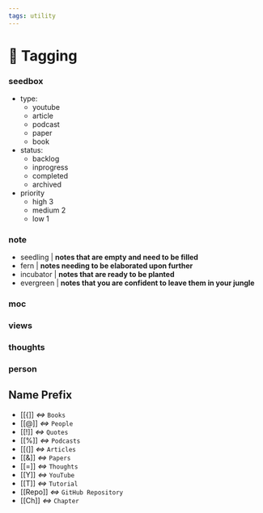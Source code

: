 ```yaml
---
tags: utility
---
```


#  Tagging
### seedbox
- type:
	- youtube
	- article
	- podcast
	- paper
	- book
- status:
	- backlog
	- inprogress
	- completed
	- archived
- priority
	- high 3
	- medium 2
	- low 1
### note
- seedling | **notes that are empty and need to be filled**
- fern | **notes needing to be elaborated upon further**
- incubator | **notes that are ready to be planted**
- evergreen | **notes that you are confident to leave them in your jungle**
### moc
### views
### thoughts
### person
## Name Prefix
- [[{]] *<=>* `Books`
- [[@]] *<=>* `People`
- [[!]] *<=>* `Quotes`
- [[%]] *<=>* `Podcasts`
- [[(]] *<=>* `Articles`
- [[&]] *<=>* `Papers`
- [[=]] *<=>* `Thoughts`
- [[Y]] *<=>* `YouTube`
- [[T]] *<=>* `Tutorial`
- [[Repo]] *<=>* `GitHub Repository`
- [[Ch]] *<=>* `Chapter`
